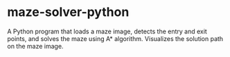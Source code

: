 # maze-solver-python
A Python program that loads a maze image, detects the entry and exit points, and solves the maze using A* algorithm. Visualizes the solution path on the maze image.
